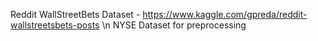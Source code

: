 Reddit WallStreetBets Dataset - https://www.kaggle.com/gpreda/reddit-wallstreetsbets-posts \n
NYSE Dataset for preprocessing
